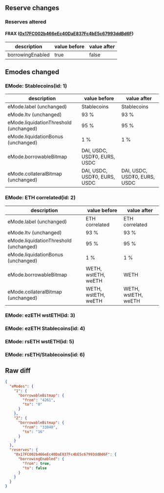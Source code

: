 ## Reserve changes

### Reserves altered

#### FRAX ([0x17FC002b466eEc40DaE837Fc4bE5c67993ddBd6F](https://arbiscan.io/address/0x17FC002b466eEc40DaE837Fc4bE5c67993ddBd6F))

| description | value before | value after |
| --- | --- | --- |
| borrowingEnabled | true | false |


## Emodes changed

### EMode: Stablecoins(id: 1)

| description | value before | value after |
| --- | --- | --- |
| eMode.label (unchanged) | Stablecoins | Stablecoins |
| eMode.ltv (unchanged) | 93 % | 93 % |
| eMode.liquidationThreshold (unchanged) | 95 % | 95 % |
| eMode.liquidationBonus (unchanged) | 1 % | 1 % |
| eMode.borrowableBitmap | DAI, USDC, USD₮0, EURS, USDC |  |
| eMode.collateralBitmap (unchanged) | DAI, USDC, USD₮0, EURS, USDC | DAI, USDC, USD₮0, EURS, USDC |


### EMode: ETH correlated(id: 2)

| description | value before | value after |
| --- | --- | --- |
| eMode.label (unchanged) | ETH correlated | ETH correlated |
| eMode.ltv (unchanged) | 93 % | 93 % |
| eMode.liquidationThreshold (unchanged) | 95 % | 95 % |
| eMode.liquidationBonus (unchanged) | 1 % | 1 % |
| eMode.borrowableBitmap | WETH, wstETH, weETH | WETH |
| eMode.collateralBitmap (unchanged) | WETH, wstETH, weETH | WETH, wstETH, weETH |


### EMode: ezETH wstETH(id: 3)



### EMode: ezETH Stablecoins(id: 4)



### EMode: rsETH wstETH(id: 5)



### EMode: rsETH/Stablecoins(id: 6)



## Raw diff

```json
{
  "eModes": {
    "1": {
      "borrowableBitmap": {
        "from": "4261",
        "to": "0"
      }
    },
    "2": {
      "borrowableBitmap": {
        "from": "33040",
        "to": "16"
      }
    }
  },
  "reserves": {
    "0x17FC002b466eEc40DaE837Fc4bE5c67993ddBd6F": {
      "borrowingEnabled": {
        "from": true,
        "to": false
      }
    }
  }
}
```